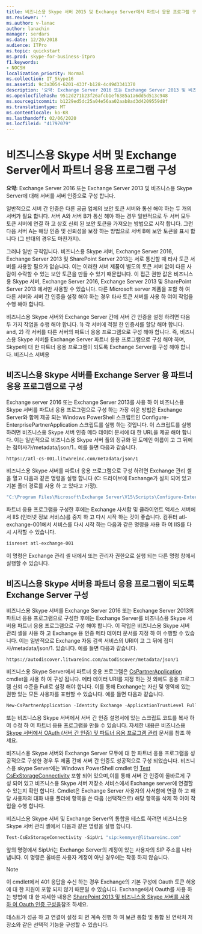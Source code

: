 ```yaml
---
title: 비즈니스용 Skype 서버 2015 및 Exchange Server에서 파트너 응용 프로그램 구성
ms.reviewer: ''
ms.author: v-lanac
author: lanachin
manager: serdars
ms.date: 12/20/2018
audience: ITPro
ms.topic: quickstart
ms.prod: skype-for-business-itpro
f1.keywords:
- NOCSH
localization_priority: Normal
ms.collection: IT_Skype16
ms.assetid: 9c3a3054-6201-433f-b128-4c49d3341370
description: '요약: Exchange Server 2016 또는 Exchange Server 2013 및 비즈니스용 Skype Server에 대 한 서버 인증을 서버로 구성 합니다.'
ms.openlocfilehash: 9512d271b23f26afcb1ef6385a1a6dd5d513c948
ms.sourcegitcommit: b1229ed5dc25a04e56aa02aab8ad3d4209559d8f
ms.translationtype: MT
ms.contentlocale: ko-KR
ms.lasthandoff: 02/06/2020
ms.locfileid: "41797079"
---
```

# <a name="configure-partner-applications-in-skype-for-business-server-and-exchange-server"></a>비즈니스용 Skype 서버 및 Exchange Server에서 파트너 응용 프로그램 구성
 
**요약:** Exchange Server 2016 또는 Exchange Server 2013 및 비즈니스용 Skype Server에 대해 서버를 서버 인증으로 구성 합니다.
  
일반적으로 서버 간 인증은 다른 공급 업체의 보안 토큰 서버와 통신 해야 하는 두 개의 서버가 필요 합니다. 서버 A와 서버 B가 통신 해야 하는 경우 일반적으로 두 서버 모두 토큰 서버에 연결 하 고 상호 신뢰 된 보안 토큰을 가져오는 방법으로 시작 합니다. 그런 다음 서버 A는 해당 인증 및 신뢰성을 보장 하는 방법으로 서버 B에 보안 토큰을 표시 합니다 (그 반대의 경우도 마찬가지).
  
그러나 일반 규칙입니다. 비즈니스용 Skype 서버, Exchange Server 2016, Exchange Server 2013 및 SharePoint Server 2013는 서로 통신할 때 타사 토큰 서버를 사용할 필요가 없습니다. 이는 이러한 서버 제품이 별도의 토큰 서버 없이 다른 사람이 수락할 수 있는 보안 토큰을 만들 수 있기 때문입니다. 이 접근 권한 값은 비즈니스용 Skype 서버, Exchange Server 2016, Exchange Server 2013 및 SharePoint Server 2013 에서만 사용할 수 있습니다. 다른 Microsoft server 제품을 포함 하 여 다른 서버와 서버 간 인증을 설정 해야 하는 경우 타사 토큰 서버를 사용 하 여이 작업을 수행 해야 합니다.
  
비즈니스용 Skype 서버와 Exchange Server 간에 서버 간 인증을 설정 하려면 다음 두 가지 작업을 수행 해야 합니다. 1) 각 서버에 적절 한 인증서를 할당 해야 합니다. and, 2) 각 서버를 다른 서버의 파트너 응용 프로그램으로 구성 해야 합니다. 즉, 비즈니스용 Skype 서버를 Exchange Server 파트너 응용 프로그램으로 구성 해야 하며, Skype에 대 한 파트너 응용 프로그램이 되도록 Exchange Server를 구성 해야 합니다. 비즈니스 서버용
  
## <a name="configuring-skype-for-business-server-to-be-a-partner-application-for-exchange-server"></a>비즈니스용 Skype 서버를 Exchange Server 용 파트너 응용 프로그램으로 구성

Exchange server 2016 또는 Exchange Server 2013를 사용 하 여 비즈니스용 Skype 서버를 파트너 응용 프로그램으로 구성 하는 가장 쉬운 방법은 Exchange Server와 함께 제공 되는 Windows PowerShell 스크립트인 Configure-EnterprisePartnerApplication 스크립트를 실행 하는 것입니다. 이 스크립트를 실행 하려면 비즈니스용 Skype 서버 인증 메타 데이터 문서에 대 한 URL을 제공 해야 합니다. 이는 일반적으로 비즈니스용 Skype 서버 풀의 정규화 된 도메인 이름이 고 그 뒤에는 접미사가/metadata/json/1.. 예를 들면 다음과 같습니다.
  
```console
https://atl-cs-001.litwareinc.com/metadata/json/1
```

비즈니스용 Skype 서버를 파트너 응용 프로그램으로 구성 하려면 Exchange 관리 셸을 열고 다음과 같은 명령을 실행 합니다 (C: 드라이브에 Exchange가 설치 되어 있고 기본 폴더 경로를 사용 하 고 있다고 가정).
  
```powershell
"C:\Program Files\Microsoft\Exchange Server\V15\Scripts\Configure-EnterprisePartnerApplication.ps1 -AuthMetaDataUrl 'https://atl-cs-001.litwareinc.com/metadata/json/1' -ApplicationType Lync"
```

파트너 응용 프로그램을 구성한 후에는 Exchange 사서함 및 클라이언트 액세스 서버에서 IIS (인터넷 정보 서비스)를 중지 하 고 다시 시작 하는 것이 좋습니다. 컴퓨터 atl-exchange-001에서 서비스를 다시 시작 하는 다음과 같은 명령을 사용 하 여 IIS를 다시 시작할 수 있습니다.
  
```powershell
iisreset atl-exchange-001
```

이 명령은 Exchange 관리 셸 내에서 또는 관리자 권한으로 실행 되는 다른 명령 창에서 실행할 수 있습니다.
  
## <a name="configuring-exchange-server-to-be-a-partner-application-for-skype-for-business-server"></a>비즈니스용 Skype 서버용 파트너 응용 프로그램이 되도록 Exchange Server 구성

비즈니스용 Skype 서버를 Exchange Server 2016 또는 Exchange Server 2013의 파트너 응용 프로그램으로 구성한 후에는 Exchange Server를 비즈니스용 Skype 서버용 파트너 응용 프로그램으로 구성 해야 합니다. 이 작업은 비즈니스용 Skype 서버 관리 셸을 사용 하 고 Exchange 용 인증 메타 데이터 문서를 지정 하 여 수행할 수 있습니다. 이는 일반적으로 Exchange 자동 검색 서비스의 URI이 고 그 뒤에 접미사/metadata/json/1. 있습니다. 예를 들면 다음과 같습니다.
  
```console
https://autodiscover.litwareinc.com/autodiscover/metadata/json/1
```

비즈니스용 Skype Server에서 파트너 응용 프로그램은 [CsPartnerApplication](https://docs.microsoft.com/powershell/module/skype/new-cspartnerapplication?view=skype-ps) cmdlet을 사용 하 여 구성 됩니다. 메타 데이터 URI를 지정 하는 것 외에도 응용 프로그램 신뢰 수준을 Full로 설정 해야 합니다. 이를 통해 Exchange는 자신 및 영역에 있는 권한 있는 모든 사용자를 표현할 수 있습니다. 예를 들면 다음과 같습니다.
  
```powershell
New-CsPartnerApplication -Identity Exchange -ApplicationTrustLevel Full -MetadataUrl "https://autodiscover.litwareinc.com/autodiscover/metadata/json/1"
```

또는 비즈니스용 Skype 서버에서 서버 간 인증 설명서에 있는 스크립트 코드를 복사 하 여 수정 하 여 파트너 응용 프로그램을 만들 수 있습니다. 자세한 내용은 비즈니스용 [Skype 서버에서 OAuth (서버 간 인증) 및 파트너 응용 프로그램 관리](../../manage/authentication/server-to-server-and-partner-applications.md) 문서를 참조 하세요.
  
비즈니스용 Skype 서버와 Exchange Server 모두에 대 한 파트너 응용 프로그램을 성공적으로 구성한 경우 두 제품 간에 서버 간 인증도 성공적으로 구성 되었습니다. 비즈니스용 skype Server에는 Windows PowerShell cmdlet 인 [Test CsExStorageConnectivity](https://docs.microsoft.com/powershell/module/skype/test-csexstorageconnectivity?view=skype-ps) 포함 되어 있으며,이를 통해 서버 간 인증이 올바르게 구성 되어 있고 비즈니스용 Skype 서버 저장소 서비스에서 Exchange server에 연결할 수 있는지 확인 합니다. Cmdlet은 Exchange Server 사용자의 사서함에 연결 하 고 해당 사용자의 대화 내용 폴더에 항목을 쓴 다음 (선택적으로) 해당 항목을 삭제 하 여이 작업을 수행 합니다.
  
비즈니스용 Skype 서버 및 Exchange Server의 통합을 테스트 하려면 비즈니스용 Skype 서버 관리 셸에서 다음과 같은 명령을 실행 합니다.
  
```powershell
Test-CsExStorageConnectivity -SipUri "sip:kenmyer@litwareinc.com"
```

앞의 명령에서 SipUri는 Exchange Server의 계정이 있는 사용자의 SIP 주소를 나타냅니다. 이 명령은 올바른 사용자 계정이 아닌 경우에는 작동 하지 않습니다.
  
> [!NOTE]
> 이 cmdlet에서 401 응답을 수신 하는 경우 Exchange의 기본 구성에 Oauth 토큰 허용에 대 한 지원이 포함 되지 않기 때문일 수 있습니다. Exchange에서 Oauth를 사용 하는 방법에 대 한 자세한 내용은 [SharePoint 2013 및 비즈니스용 Skype 서버를 사용 하 여 Oauth 인증 구성을](https://go.microsoft.com/fwlink/p/?LinkId=513103)참조 하세요. 
  
테스트가 성공 하 고 연결이 설정 되 면 계속 진행 하 여 보관 통합 및 통합 된 연락처 저장소와 같은 선택적 기능을 구성할 수 있습니다.
